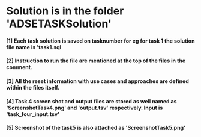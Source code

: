 # Solution is in the folder 'ADSETASKSolution'
#### [1] Each task solution is saved on tasknumber for eg for task 1 the solution file name is 'task1.sql
#### [2] Instruction to run the file are mentioned at the top of the files in the comment.
#### [3] All the reset information with use cases and approaches are defined within the files itself.
#### [4] Task 4 screen shot and output files are stored as well named as 'ScreenshotTask4.png' and 'output.tsv' respectively. Input is 'task_four_input.tsv'
#### [5] Screenshot of the task5 is also attached as 'ScreenshotTask5.png'
